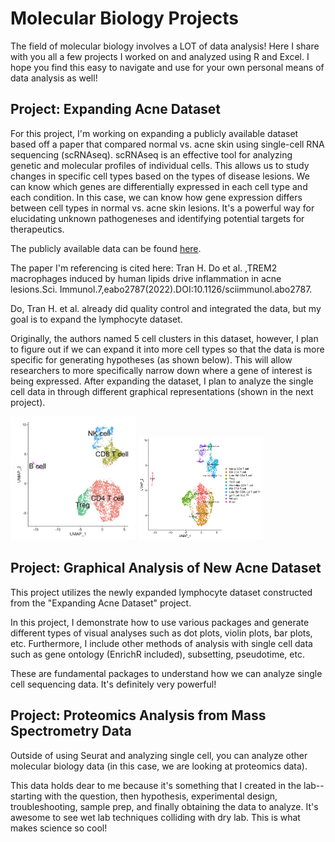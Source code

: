 # Molecular Biology Projects

The field of molecular biology involves a LOT of data analysis! Here I share with you all a few projects I worked on and analyzed using R and Excel. I hope you find this easy to navigate and use for your own personal means of data analysis as well!

## Project: Expanding Acne Dataset

For this project, I'm working on expanding a publicly available dataset based off a paper that compared normal vs. acne skin using single-cell RNA sequencing (scRNAseq). scRNAseq is an effective tool for analyzing genetic and molecular profiles of individual cells. This allows us to study changes in specific cell types based on the types of disease lesions. We can know which genes are differentially expressed in each cell type and each condition. In this case, we can know how gene expression differs between cell types in normal vs. acne skin lesions. It's a powerful way for elucidating unknown pathogeneses and identifying potential targets for therapeutics.

The publicly available data can be found [here](https://github.com/modlab246/scRNAacne).

The paper I'm referencing is cited here: Tran H. Do et al. ,TREM2 macrophages induced by human lipids drive inflammation in acne lesions.Sci. Immunol.7,eabo2787(2022).DOI:10.1126/sciimmunol.abo2787.

Do, Tran H. et al. already did quality control and integrated the data, but my goal is to expand the lymphocyte dataset.

Originally, the authors named 5 cell clusters in this dataset, however, I plan to figure out if we can expand it into more cell types so that the data is more specific for generating hypotheses (as shown below). This will allow researchers to more specifically narrow down where a gene of interest is being expressed. After expanding the dataset, I plan to analyze the single cell data in through different graphical representations (shown in the next project).

<img src="MainPageImages/OldUMAP.png" width="200"/> <img src="MainPageImages/NewUMAP.png" width="200"/>


## Project: Graphical Analysis of New Acne Dataset

This project utilizes the newly expanded lymphocyte dataset constructed from the "Expanding Acne Dataset" project. 

In this project, I demonstrate how to use various packages and generate different types of visual analyses such as dot plots, violin plots, bar plots, etc. Furthermore, I include other methods of analysis with single cell data such as gene ontology (EnrichR included), subsetting, pseudotime, etc. 

These are fundamental packages to understand how we can analyze single cell sequencing data. It's definitely very powerful!


## Project: Proteomics Analysis from Mass Spectrometry Data

Outside of using Seurat and analyzing single cell, you can analyze other molecular biology data (in this case, we are looking at proteomics data). 

This data holds dear to me because it's something that I created in the lab--starting with the question, then hypothesis, experimental design, troubleshooting, sample prep, and finally obtaining the data to analyze. It's awesome to see wet lab techniques colliding with dry lab. This is what makes science so cool!
